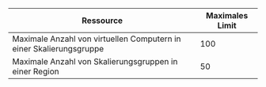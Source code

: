 Ressource|Maximales Limit
---|---
Maximale Anzahl von virtuellen Computern in einer Skalierungsgruppe|100
Maximale Anzahl von Skalierungsgruppen in einer Region|50

<!---HONumber=AcomDC_0601_2016-->